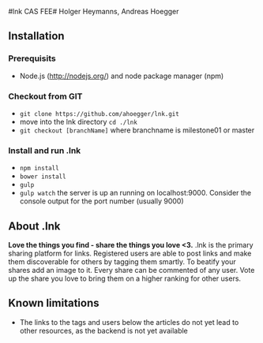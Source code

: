 #lnk CAS FEE#
Holger Heymanns, Andreas Hoegger

## Installation ##
### Prerequisits ###
- Node.js (http://nodejs.org/) and node package manager (npm)

### Checkout from GIT ###
 - `git clone https://github.com/ahoegger/lnk.git`
 - move into the lnk directory `cd ./lnk`
 - `git checkout [branchName]` where branchname is milestone01 or master

### Install and run .lnk ###
 - `npm install`
 - `bower install`
 - `gulp`
 - `gulp watch` the server is up an running on localhost:9000. Consider the console output for the port number (usually 9000)

## About .lnk ###
**Love the things you find - share the things you love <3.**
.lnk is the primary sharing platform for links. Registered users are able to post links and make them discoverable for others by tagging them smartly. To beatify your shares add an image to it.
Every share can be commented of any user. Vote up the share you love to bring them on a higher ranking for other users.

## Known limitations ##
- The links to the tags and users below the articles do not yet lead to other resources, as the backend is not yet available
